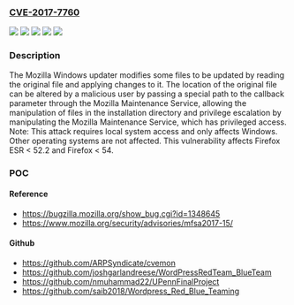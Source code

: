 ### [CVE-2017-7760](https://cve.mitre.org/cgi-bin/cvename.cgi?name=CVE-2017-7760)
![](https://img.shields.io/static/v1?label=Product&message=Firefox%20ESR&color=blue)
![](https://img.shields.io/static/v1?label=Product&message=Firefox&color=blue)
![](https://img.shields.io/static/v1?label=Version&message=%3C%2052.2%20&color=brighgreen)
![](https://img.shields.io/static/v1?label=Version&message=%3C%2054%20&color=brighgreen)
![](https://img.shields.io/static/v1?label=Vulnerability&message=File%20manipulation%20and%20privilege%20escalation%20via%20callback%20parameter%20in%20Mozilla%20Windows%20Updater%20and%20Maintenance%20Service&color=brighgreen)

### Description

The Mozilla Windows updater modifies some files to be updated by reading the original file and applying changes to it. The location of the original file can be altered by a malicious user by passing a special path to the callback parameter through the Mozilla Maintenance Service, allowing the manipulation of files in the installation directory and privilege escalation by manipulating the Mozilla Maintenance Service, which has privileged access. Note: This attack requires local system access and only affects Windows. Other operating systems are not affected. This vulnerability affects Firefox ESR < 52.2 and Firefox < 54.

### POC

#### Reference
- https://bugzilla.mozilla.org/show_bug.cgi?id=1348645
- https://www.mozilla.org/security/advisories/mfsa2017-15/

#### Github
- https://github.com/ARPSyndicate/cvemon
- https://github.com/joshgarlandreese/WordPressRedTeam_BlueTeam
- https://github.com/nmuhammad22/UPennFinalProject
- https://github.com/saib2018/Wordpress_Red_Blue_Teaming

